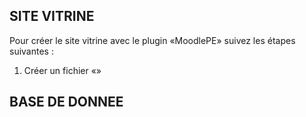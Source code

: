 ## SITE VITRINE

Pour créer le site vitrine avec le plugin «MoodlePE» suivez les étapes suivantes : 
1. Créer un fichier «»


## BASE DE DONNEE